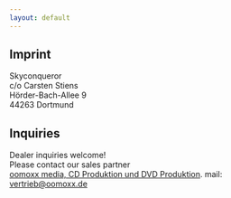 ```yaml
---
layout: default
---
```


Imprint
---

Skyconqueror  
c/o Carsten Stiens  
H&ouml;rder-Bach-Allee 9   
44263 Dortmund

Inquiries
---

Dealer inquiries welcome!  
Please contact our sales partner  
<a href="http://www.oomoxx.com">oomoxx media, CD Produktion und DVD Produktion</a>.
mail: <a href="mailto:vertrieb@oomoxx.de">vertrieb@oomoxx.de</a>